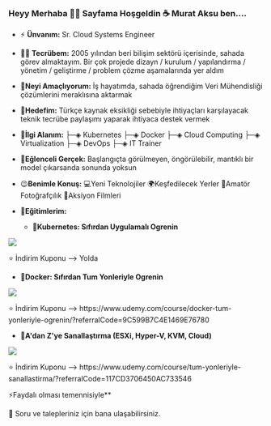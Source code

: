 ### Heyy Merhaba 👋👋 Sayfama Hoşgeldin ☕ Murat Aksu ben....

- ⚡ **Ünvanım:** Sr. Cloud Systems Engineer
- 👨‍💻 **Tecrübem:**  2005 yılından beri bilişim sektörü içerisinde, sahada görev almaktayım. Bir çok projede dizayn / kurulum / yapılandırma / yönetim / geliştirme / problem çözme aşamalarında yer aldım
- 🎉**Neyi Amaçlıyorum:** İş hayatımda, sahada öğrendiğim Veri Mühendisliği çözümlerini meraklısına aktarmak
- 🔔**Hedefim:** Türkçe kaynak eksikliği sebebiyle ihtiyaçları karşılayacak teknik tecrübe paylaşımı yaparak ihtiyaca destek vermek 
- 🎯**İlgi Alanım:** ├─◈ Kubernetes ├─◈ Docker ├─◈ Cloud Computing ├─◈ Virtualization ├─◈ DevOps ├─◈ IT Trainer
- 💊**Eğlenceli Gerçek:** Başlangıçta görülmeyen, öngörülebilir, mantıklı bir model çıkarsanda sonunda yoksun
- 😉**Benimle Konuş:** 💻Yeni Teknolojiler 🌍Keşfedilecek Yerler  📸Amatör Fotoğrafçılık  🎥Aksiyon Filmleri
- 📣**Eğitimlerim:**    

    - 🌱**Kubernetes: Sıfırdan Uygulamalı Ogrenin**  
<p align="left">
  <img src="http://murataksu.net/wp-content/assets/images/about/logos1.png">
<p>
      ⭐ İndirim Kuponu --> Yolda
</p>

   - 🌱**Docker: Sıfırdan Tum Yonleriyle Ogrenin**  
<p align="left">
  <img src="http://murataksu.net/wp-content/assets/images/about/logos2.png">
<p>
      ⭐ İndirim Kuponu --> https://www.udemy.com/course/docker-tum-yonleriyle-ogrenin/?referralCode=9C599B7C4E1469E76780
</p>
    
   - 🌱**A'dan Z'ye Sanallaştırma (ESXi, Hyper-V, KVM, Cloud)**  
<p align="left">
  <img src="http://murataksu.net/wp-content/assets/images/about/logos3.png">
<p>
      ⭐ İndirim Kuponu --> https://www.udemy.com/course/tum-yonleriyle-sanallastirma/?referralCode=117CD3706450AC733546
</p>

    
⚡Faydalı olması temennisiyle**

💬 Soru ve talepleriniz için bana ulaşabilirsiniz. <p>


<!--
**murataksunet/murataksunet** is a ✨ _special_ ✨ repository because its `README.md` (this file) appears on your GitHub profile.
murataksunet/README.md
 🔭 I’m currently working on ...
- 🌱 I’m currently learning ...
- 👯 I’m looking to collaborate on ...
- 🤔 I’m looking for help with ...
- 💬 Ask me about ...
- 📫 How to reach me: ...
- 😄 Pronouns: ...
- ⚡ Fun fact: ...
-->
